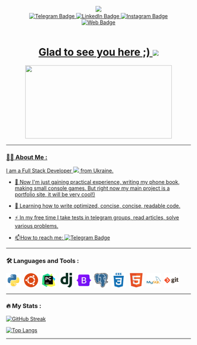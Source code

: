 <div id="header" align="center">
  <img src="https://media.giphy.com/media/IpkyqWqbipGg/giphy.gif" width="150"/>
  <div id="badges">
    <a href="https://t.me/XllrepoDewelloper">
      <img src="https://img.shields.io/badge/Telegram-blue?style=for-the-badge&logo=telegram&logoColor=blue" alt="Telegram Badge"/>
    </a>
    <a href="https://www.linkedin.com/in/dmitry-meyta-284a031a3/">
      <img src="https://img.shields.io/badge/LinkedIn-orange?style=for-the-badge&logo=linkedin&logoColor=white" alt="LinkedIn Badge"/>
    </a>
    <a href="https://instagram.com/meyta.21?igshid=YmMyMTA2M2Y=">
      <img src="https://img.shields.io/badge/Instagram-blue?style=for-the-badge&logo=instagram&logoColor=black-orange" alt="Instagram Badge"/>
    </a>
  </div>
  <div>
  <a href="https://www.meyta.pp.ua">
    <img src="https://img.shields.io/badge/WebSite-blue?style=for-the-badge&logo=web&logoColor=blue" alt="Web Badge"/> 
  </div>
    <img src="https://komarev.com/ghpvc/?username=tendil&style=flat-square&color=blue" alt=""/>
  <h1>
    Glad to see you here ;)
    <img src="https://media.giphy.com/media/hvRJCLFzcasrR4ia7z/giphy.gif" width="30px"/>
  </h1>
</div>
<div align="center">
  <img src="https://media.giphy.com/media/9iv4ErObYQvrW/giphy.gif" width="400" height="200"/>
</div>

---

### :woman_technologist: About Me :
I am a Full Stack Developer <img src="https://media.giphy.com/media/WUlplcMpOCEmTGBtBW/giphy.gif" width="30"> from Ukraine.
- :telescope: Now I'm just gaining practical experience, writing my phone book, making small console games. But right now my main project is a portfolio site, it will be very cool!)

- :seedling: Learning how to write optimized, concise, concise, readable code.

- :zap: In my free time I take tests in telegram groups, read articles, solve various problems.

- :mailbox:How to reach me: [![Telegram Badge](https://img.shields.io/badge/-XllrepoDewelloper-blue?style=flat&logo=Telegram&logoColor=blue)](https://t.me/XllrepoDewelloper)

---

### :hammer_and_wrench: Languages and Tools :
<div>
  <img src="https://github.com/devicons/devicon/blob/master/icons/python/python-original.svg"  title="Python" alt="PYTHON" width="40" height="40"/>&nbsp;
  <img src="https://github.com/devicons/devicon/blob/master/icons/ubuntu/ubuntu-plain.svg"  title="Ubuntu" alt="UBUNTU" width="40" height="40"/>&nbsp;
  <img src="https://github.com/devicons/devicon/blob/master/icons/pycharm/pycharm-original.svg"  title="PYcharm" alt="PYCHARM" width="40" height="40"/>&nbsp;
  <img src="https://github.com/devicons/devicon/blob/master/icons/django/django-plain.svg"  title="Django" alt="DJANGO" width="40" height="40"/>&nbsp;
  <img src="https://github.com/devicons/devicon/blob/master/icons/bootstrap/bootstrap-original.svg"  title="Bootstrap" alt="BOOTSTRAP" width="40" height="40"/>&nbsp;
  <img src="https://github.com/devicons/devicon/blob/master/icons/postgresql/postgresql-original.svg"  title="Postgresql" alt="POSTRESQL" width="40" height="40"/>&nbsp;
  <img src="https://github.com/devicons/devicon/blob/master/icons/css3/css3-plain-wordmark.svg"  title="CSS3" alt="CSS" width="40" height="40"/>&nbsp;
  <img src="https://github.com/devicons/devicon/blob/master/icons/html5/html5-original.svg" title="HTML5" alt="HTML" width="40" height="40"/>&nbsp;
  <img src="https://github.com/devicons/devicon/blob/master/icons/mysql/mysql-original-wordmark.svg" title="MySQL"  alt="MySQL" width="40" height="40"/>&nbsp;
  <img src="https://github.com/devicons/devicon/blob/master/icons/git/git-original-wordmark.svg" title="Git" **alt="Git" width="40" height="40"/>
</div>

---

### :fire: My Stats :
[![GitHub Streak](http://github-readme-streak-stats.herokuapp.com?user=tendil&theme=dark&background=000000)](https://git.io/streak-stats)

[![Top Langs](https://github-readme-stats.vercel.app/api/top-langs/?username=tendil&layout=compact&theme=vision-friendly-dark)](https://github.com/anuraghazra/github-readme-stats)

---
